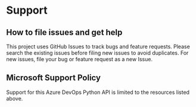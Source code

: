 # Support
## How to file issues and get help  
This project uses GitHub Issues to track bugs and feature requests. Please search the existing issues before filing new issues to avoid duplicates. For new issues, file your bug or feature request as a new Issue.
 
## Microsoft Support Policy  
Support for this Azure DevOps Python API is limited to the resources listed above.